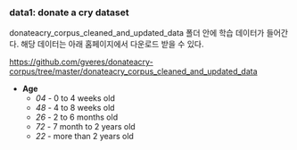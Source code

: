 ### data1: donate a cry dataset

donateacry_corpus_cleaned_and_updated_data 폴더 안에 학습 데이터가 들어간다. 해당 데이터는 아래 홈페이지에서 다운로드 받을 수 있다.

https://github.com/gveres/donateacry-corpus/tree/master/donateacry_corpus_cleaned_and_updated_data

- **Age**
  - _04_ - 0 to 4 weeks old
  - _48_ - 4 to 8 weeks old
  - _26_ - 2 to 6 months old
  - _72_ - 7 month to 2 years old
  - _22_ - more than 2 years old
